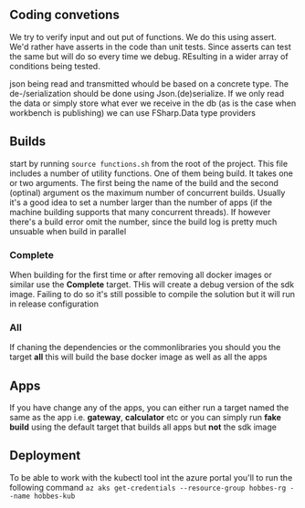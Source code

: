 

## Coding convetions

We try to verify input and out put of functions. We do this using assert. We'd rather have asserts in the code than unit tests. Since asserts can test the same but will do so every time we debug. REsulting in a wider array of conditions being tested.

json being read and transmitted whould be based on a concrete type. The de-/serialization should be done using Json.(de)serialize. If we only read the data or simply store what ever we receive in the db (as is the case when workbench is publishing) we can use FSharp.Data type providers

## Builds

start by running `source functions.sh` from the root of the project. This file includes a number of utility functions. One of them being build. It takes one or two arguments. The first being the name of the build and the second (optinal) argument os the maximum number of concurrent builds. Usually it's a good idea to set a number larger than the number of apps (if the machine building supports that many concurrent threads). If however there's a build error omit the number, since the build log is pretty much unsuable when build in parallel

### Complete
When building for the first time or after removing all docker images or similar use the **Complete** target. THis will create a debug version of the sdk image. Failing to do so it's still possible to compile the solution but it will run in release configuration

### All
If chaning the dependencies or the commonlibraries you should you the target **all** this will build the base docker image as well as all the apps

## Apps
If you have change any of the apps, you can either run a target named the same as the app i.e. **gateway**, **calculator** etc or you can simply run __fake build__ using the default target that builds all apps but __not__ the sdk image


## Deployment

To be able to work with the kubectl tool int the azure portal you'll to run the following command `az aks get-credentials --resource-group hobbes-rg --name hobbes-kub`